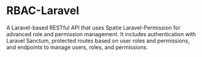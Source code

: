 # RBAC-Laravel

A Laravel-based RESTful API that uses Spatie Laravel-Permission for advanced role and permission management. It includes authentication with Laravel Sanctum, protected routes based on user roles and permissions, and endpoints to manage users, roles, and permissions.

